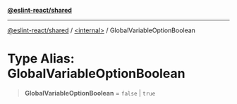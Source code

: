 [**@eslint-react/shared**](../../README.md)

***

[@eslint-react/shared](../../README.md) / [\<internal\>](../README.md) / GlobalVariableOptionBoolean

# Type Alias: GlobalVariableOptionBoolean

> **GlobalVariableOptionBoolean** = `false` \| `true`
